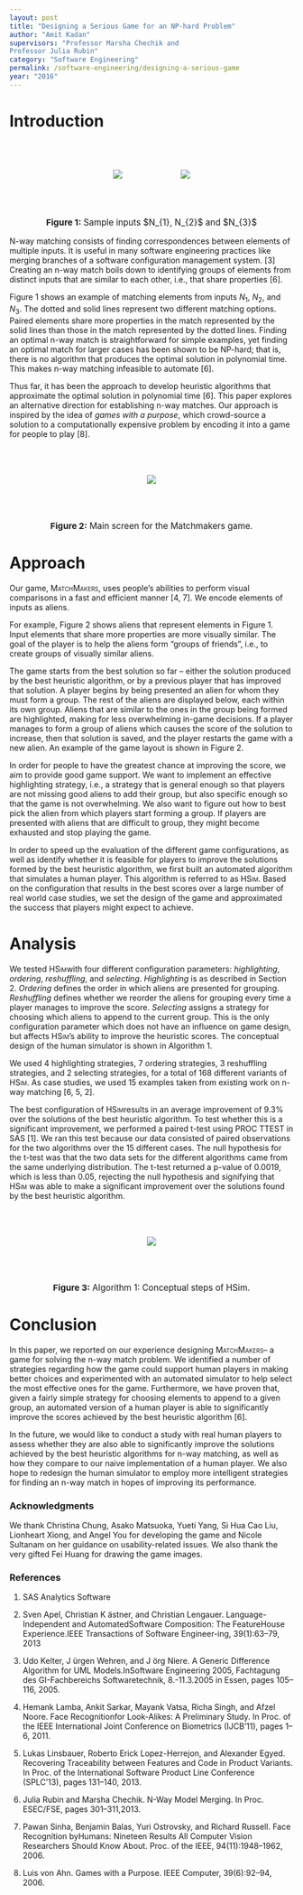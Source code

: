 ```yaml
---
layout: post
title: "Designing a Serious Game for an NP-hard Problem"
author: "Amit Kadan"
supervisors: "Professor Marsha Chechik and
Professor Julia Rubin"
category: "Software Engineering"
permalink: /software-engineering/designing-a-serious-game
year: "2016"
---
```


Introduction
============

<p style="text-align: center;">
<img style="margin:50" src="{{ site.baseurl }}/assets/kadan1.png"/>
<img style="margin:50" src="{{ site.baseurl }}/assets/kadan2.png"/>
</p>

<p style="text-align:center;font-size:0.95rem"><b>Figure 1:</b> Sample inputs $N_{1}, N_{2}$ and $N_{3}$</p>
 
N-way matching consists of finding correspondences between elements of
multiple inputs. It is useful in many software engineering practices
like merging branches of a software configuration management
system. [3] Creating an n-way match boils down to
identifying groups of elements from distinct inputs that are similar to
each other, i.e., that share properties [6].

Figure 1 shows an example of matching elements from
inputs $N_1$, $N_2$, and $N_3$. The dotted and solid lines represent two
different matching options. Paired elements share more properties in the
match represented by the solid lines than those in the match represented
by the dotted lines. Finding an optimal n-way match is straightforward
for simple examples, yet finding an optimal match for larger cases has
been shown to be NP-hard; that is, there is no algorithm that produces
the optimal solution in polynomial time. This makes n-way matching
infeasible to automate [6].

Thus far, it has been the approach to develop heuristic algorithms that
approximate the optimal solution in polynomial
time [6]. This paper explores an alternative
direction for establishing n-way matches. Our approach is inspired by
the idea of *games with a purpose*, which crowd-source a solution to a
computationally expensive problem by encoding it into a game for people
to play [8].

<p style="text-align: center;">
<img style="margin:50" src="{{ site.baseurl }}/assets/kadan3.png"/>
</p>

<p style="text-align:center;font-size:0.95rem"><b>Figure 2:</b> Main screen for the Matchmakers game.</p>

Approach
========

Our game, <span><span
style="font-variant:small-caps;">MatchMakers</span></span>, uses
people’s abilities to perform visual comparisons in a fast and efficient
manner [4, 7]. We encode elements of inputs as
aliens. 

For example, Figure 2 shows aliens that
represent elements in Figure 1. Input elements that
share more properties are more visually similar. The goal of the player
is to help the aliens form “groups of friends”, i.e., to create groups
of visually similar aliens.

The game starts from the best solution so far – either the solution
produced by the best heuristic algorithm, or by a previous player that
has improved that solution. A player begins by being presented an alien
for whom they must form a group. The rest of the aliens are displayed
below, each within its own group. Aliens that are similar to the ones in
the group being formed are highlighted, making for less overwhelming
in-game decisions. If a player manages to form a group of aliens which
causes the score of the solution to increase, then that solution is
saved, and the player restarts the game with a new alien. An example of
the game layout is shown in Figure 2.

In order for people to have the greatest chance at improving the score,
we aim to provide good game support. We want to implement an effective
highlighting strategy, i.e., a strategy that is general enough so that
players are not missing good aliens to add their group, but also
specific enough so that the game is not overwhelming. We also want to
figure out how to best pick the alien from which players start forming a
group. If players are presented with aliens that are difficult to group,
they might become exhausted and stop playing the game.

In order to speed up the evaluation of the different game
configurations, as well as identify whether it is feasible for players
to improve the solutions formed by the best heuristic algorithm, we
first built an automated algorithm that simulates a human player. This
algorithm is referred to as <span><span
style="font-variant:small-caps;">HSim</span></span>. Based on the
configuration that results in the best scores over a large number of
real world case studies, we set the design of the game and approximated
the success that players might expect to achieve.

Analysis
========

We tested <span><span
style="font-variant:small-caps;">HSim</span></span>with four different
configuration parameters: *highlighting*, *ordering*, *reshuffling*, and
*selecting*. *Highlighting* is as described in Section 2. *Ordering*
defines the order in which aliens are presented for grouping.
*Reshuffling* defines whether we reorder the aliens for grouping every
time a player manages to improve the score. *Selecting* assigns a
strategy for choosing which aliens to append to the current group. This
is the only configuration parameter which does not have an influence on
game design, but affects <span><span
style="font-variant:small-caps;">HSim</span></span>’s ability to improve
the heuristic scores. The conceptual design of the human simulator is
shown in Algorithm 1.

We used 4 highlighting strategies, 7 ordering strategies, 3 reshuffling
strategies, and 2 selecting strategies, for a total of 168 different
variants of <span><span
style="font-variant:small-caps;">HSim</span></span>. As case studies, we
used 15 examples taken from existing work on n-way
matching [6, 5, 2].

The best configuration of <span><span
style="font-variant:small-caps;">HSim</span></span>results in an average
improvement of 9.3% over the solutions of the best heuristic algorithm.
To test whether this is a significant improvement, we performed a paired
t-test using PROC TTEST in SAS [1]. We ran this test because our data
consisted of paired observations for the two algorithms over the 15
different cases. The null hypothesis for the t-test was that the two
data sets for the different algorithms came from the same underlying
distribution. The t-test returned a p-value of 0.0019, which is less
than 0.05, rejecting the null hypothesis and signifying that <span><span
style="font-variant:small-caps;">HSim</span></span> was able to make a
significant improvement over the solutions found by the best heuristic
algorithm.

<p style="text-align: center;">
<img style="margin:50" src="{{ site.baseurl }}/assets/kadan4.png"/>
</p>

<p style="text-align:center;font-size:0.95rem"><b>Figure 3:</b> Algorithm 1: Conceptual steps of HSim.</p>


Conclusion
==========

In this paper, we reported on our experience designing <span><span
style="font-variant:small-caps;">MatchMakers</span></span>– a game for
solving the n-way match problem. We identified a number of strategies
regarding how the game could support human players in making better
choices and experimented with an automated simulator to help select the
most effective ones for the game. Furthermore, we have proven that,
given a fairly simple strategy for choosing elements to append to a
given group, an automated version of a human player is able to
significantly improve the scores achieved by the best heuristic
algorithm [6].

In the future, we would like to conduct a study with real human players
to assess whether they are also able to significantly improve the
solutions achieved by the best heuristic algorithms for n-way matching,
as well as how they compare to our naive implementation of a human
player. We also hope to redesign the human simulator to employ more
intelligent strategies for finding an n-way match in hopes of improving
its performance.

### Acknowledgments 

We thank Christina Chung, Asako Matsuoka, Yueti Yang, Si Hua Cao Liu,
Lionheart Xiong, and Angel You for developing the game and Nicole
Sultanam on her guidance on usability-related issues. We also thank the
very gifted Fei Huang for drawing the game images.

### References

1. SAS Analytics Software

2. Sven Apel, Christian K ̈astner, and Christian Lengauer. Language-Independent and AutomatedSoftware Composition: The FeatureHouse Experience.IEEE Transactions of Software Engineer-ing, 39(1):63–79, 2013

3. Udo Kelter, J ̈urgen Wehren, and J ̈org Niere. A Generic Difference Algorithm for UML Models.InSoftware Engineering 2005, Fachtagung des GI-Fachbereichs Softwaretechnik, 8.-11.3.2005 in Essen, pages 105–116, 2005.

4. Hemank Lamba, Ankit Sarkar, Mayank Vatsa, Richa Singh, and Afzel Noore. Face Recognitionfor Look-Alikes: A Preliminary Study. In Proc. of the IEEE International Joint Conference on Biometrics (IJCB’11), pages 1–6, 2011.

5. Lukas Linsbauer, Roberto Erick Lopez-Herrejon, and Alexander Egyed. Recovering Traceability between Features and Code in Product Variants. In Proc. of the International Software Product Line Conference (SPLC’13), pages 131–140, 2013.

6. Julia Rubin and Marsha Chechik. N-Way Model Merging. In Proc. ESEC/FSE, pages 301–311,2013.

7. Pawan Sinha,  Benjamin Balas,  Yuri Ostrovsky,  and Richard Russell.   Face Recognition byHumans: Nineteen Results All Computer Vision Researchers Should Know About. Proc. of the IEEE, 94(11):1948–1962, 2006.

8. Luis von Ahn. Games with a Purpose. IEEE Computer, 39(6):92–94, 2006.
